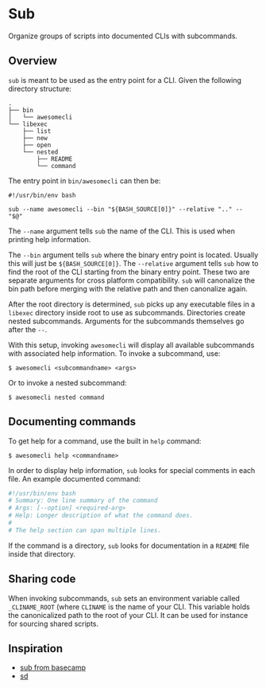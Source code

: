 # Sub

Organize groups of scripts into documented CLIs with subcommands.

## Overview

`sub` is meant to be used as the entry point for a CLI. Given the following
directory structure:

```
.
├── bin
│   └── awesomecli
└── libexec
    ├── list
    ├── new
    ├── open
    └── nested
        ├── README
        └── command
```

The entry point in `bin/awesomecli` can then be:

```
#!/usr/bin/env bash

sub --name awesomecli --bin "${BASH_SOURCE[0]}" --relative ".." -- "$@"
```

The `--name` argument tells `sub` the name of the CLI. This is used when
printing help information.

The `--bin` argument tells `sub` where the binary entry point is located.
Usually this will just be `${BASH_SOURCE[0]}`. The `--relative` argument tells
`sub` how to find the root of the CLI starting from the binary entry point.
These two are separate arguments for cross platform compatibility. `sub` will
canonalize the bin path before merging with the relative path and then canonalize
again.

After the root directory is determined, `sub` picks up any executable files in
a `libexec` directory inside root to use as subcommands. Directories create
nested subcommands. Arguments for the subcommands themselves go after the `--`.

With this setup, invoking `awesomecli` will display all available subcommands
with associated help information. To invoke a subcommand, use:

```
$ awesomecli <subcommandname> <args>
```

Or to invoke a nested subcommand:

```
$ awesomecli nested command
```

## Documenting commands

To get help for a command, use the built in `help` command:

```
$ awesomecli help <commandname>
```

In order to display help information, `sub` looks for special comments in each
file. An example documented command:

```sh
#!/usr/bin/env bash
# Summary: One line summary of the command
# Args: [--option] <required-arg>
# Help: Longer description of what the command does.
#
# The help section can span multiple lines.
```

If the command is a directory, `sub` looks for documentation in a `README` file
inside that directory.

## Sharing code

When invoking subcommands, `sub` sets an environment variable called
`_CLINAME_ROOT` (where `CLINAME` is the name of your CLI. This variable holds
the canonicalized path to the root of your CLI. It can be used for instance for
sourcing shared scripts.

## Inspiration

- [sub from basecamp](https://github.com/basecamp/sub)
- [sd](https://github.com/cv/sd)
